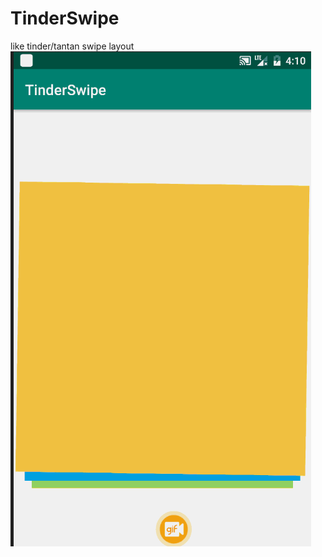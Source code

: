 # TinderSwipe
like tinder/tantan swipe layout
![效果图](https://github.com/hewking/TinderSwipe/blob/master/art/tinder-swipe.gif.gif)
